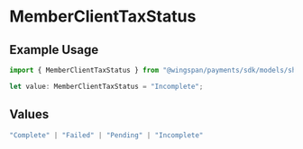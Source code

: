 # MemberClientTaxStatus

## Example Usage

```typescript
import { MemberClientTaxStatus } from "@wingspan/payments/sdk/models/shared";

let value: MemberClientTaxStatus = "Incomplete";
```

## Values

```typescript
"Complete" | "Failed" | "Pending" | "Incomplete"
```